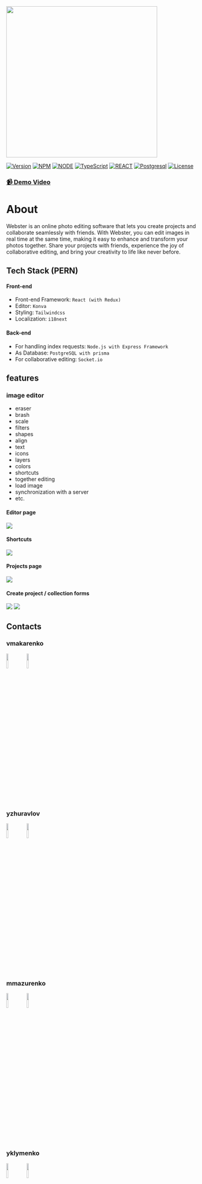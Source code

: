 <img src="./assets/logo.png" width=400px />

[![Version](https://img.shields.io/static/v1?label=version&message=1.0.0&color=blue)](https://shields.io/)
[![NPM](https://img.shields.io/static/v1?label=npm&message=9.6.7&color=red)](https://shields.io/)
[![NODE](https://img.shields.io/static/v1?label=node&message=16.16.0&color=success)](https://shields.io/)
[![TypeScript](https://img.shields.io/static/v1?label=typescript&message=5.1.3&color=green)](https://shields.io/)
[![REACT](https://img.shields.io/static/v1?label=react&message=18.2.0&color=blue)](https://shields.io/)
[![Postgresql ](https://img.shields.io/static/v1?label=PostgreSQL&message=15.3.0&color=blue)](https://shields.io/)
[![License](https://img.shields.io/badge/license-MIT-green.svg)](https://shields.io/)

### [📹 Demo Video](https://www.youtube.com/watch?v=6yM8neFi0mQ)

# About

Webster is an online photo editing software that lets you create projects and collaborate seamlessly with friends. With Webster, you can edit images in real time at the same time, making it easy to enhance and transform your photos together. Share your projects with friends, experience the joy of collaborative editing, and bring your creativity to life like never before.

## Tech Stack (PERN)

#### Front-end

- Front-end Framework: `React (with Redux)`
- Editor: `Konva`
- Styling: `Tailwindcss`
- Localization: `i18next`

#### Back-end

- For handling index requests: `Node.js with Express Framework`
- As Database: `PostgreSQL with prisma`
- For collaborative editing: `Socket.io`

## features

### image editor
 - eraser
 - brash
 - scale
 - filters
 - shapes
 - align
 - text
 - icons
 - layers
 - colors
 - shortcuts
 - together editing
 - load image
 - synchronization with a server
 - etc.

#### Editor page

<img src="./assets/editor.png" />

#### Shortcuts

<img src="./assets/shortcuts.png" />

#### Projects page

<img src="./assets/projectsPage.png" />

#### Create project / collection forms

<img src="./assets/createProject.png" />
<img src="./assets/createCollection.png" />


<h2>Contacts</h2>
<h3>vmakarenko</h2>
<p>
<a href="https://github.com/Vlad-Makarenko"><img target="_blank" src="https://cdn.jsdelivr.net/gh/devicons/devicon/icons/github/github-original.svg" style="width: 10%;"></a>
<a href="https://t.me/VladMakarenko"><img target="_blank" src="https://upload.wikimedia.org/wikipedia/commons/thumb/8/82/Telegram_logo.svg/768px-Telegram_logo.svg.png" style="width: 10%;"></a>
</p>
<h3>yzhuravlov</h2>
<p>
<a href="https://github.com/yet92"><img target="_blank" src="https://cdn.jsdelivr.net/gh/devicons/devicon/icons/github/github-original.svg" style="width: 10%;"></a>
<a href="https://t.me/yetfy"><img target="_blank" src="https://upload.wikimedia.org/wikipedia/commons/thumb/8/82/Telegram_logo.svg/768px-Telegram_logo.svg.png" style="width: 10%;"></a>
</p>
<h3>mmazurenko</h2>
<p>
<a href="https://github.com/nickmazurenko"><img target="_blank" src="https://cdn.jsdelivr.net/gh/devicons/devicon/icons/github/github-original.svg" style="width: 10%;"></a>
<a href="https://t.me/nick_ita"><img target="_blank" src="https://upload.wikimedia.org/wikipedia/commons/thumb/8/82/Telegram_logo.svg/768px-Telegram_logo.svg.png" style="width: 10%;"></a>
</p>
<h3>yklymenko</h2>
<p>
<a href="https://github.com/LiquidFunki"><img target="_blank" src="https://cdn.jsdelivr.net/gh/devicons/devicon/icons/github/github-original.svg" style="width: 10%;"></a>
<a href="https://t.me/yurahasatrigger"><img target="_blank" src="https://upload.wikimedia.org/wikipedia/commons/thumb/8/82/Telegram_logo.svg/768px-Telegram_logo.svg.png" style="width: 10%;"></a>
</p>
